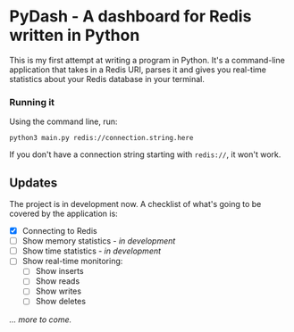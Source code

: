 # PyDash - A dashboard for Redis written in Python

This is my first attempt at writing a program in Python. It's a command-line application that takes in a Redis URI, parses it and gives you real-time statistics about your Redis database in your terminal.

### Running it
Using the command line, run:

```
python3 main.py redis://connection.string.here
```

If you don't have a connection string starting with `redis://`, it won't work.

## Updates
The project is in development now. A checklist of what's going to be covered by the application is:

- [x] Connecting to Redis
- [ ] Show memory statistics - _in development_
- [ ] Show time statistics - _in development_
- [ ] Show real-time monitoring:
    - [ ] Show inserts
    - [ ] Show reads
    - [ ] Show writes
    - [ ] Show deletes
    
_... more to come._